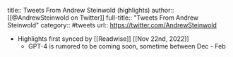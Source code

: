 title:: Tweets From Andrew Steinwold (highlights)
author:: [[@AndrewSteinwold on Twitter]]
full-title:: "Tweets From Andrew Steinwold"
category:: #tweets
url:: https://twitter.com/AndrewSteinwold

- Highlights first synced by [[Readwise]] [[Nov 22nd, 2022]]
	- GPT-4 is rumored to be coming soon, sometime between Dec - Feb